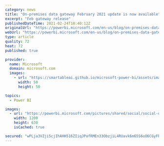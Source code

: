 ```yaml
---
category: news
title: "On-premises data gateway February 2021 update is now available"
excerpt: "Feb gateway release"
publishedDateTime: 2021-02-24T10:40:12Z
originalUrl: "https://powerbi.microsoft.com/en-us/blog/on-premises-data-gateway-february-2021-update-is-now-available/"
webUrl: "https://powerbi.microsoft.com/en-us/blog/on-premises-data-gateway-february-2021-update-is-now-available/"
type: article
quality: 72
heat: 72
published: true

provider:
  name: Microsoft
  domain: microsoft.com
  images:
    - url: "https://smartableai.github.io/microsoft-power-bi/assets/images/organizations/microsoft.com-50x50.jpg"
      width: 50
      height: 50

topics:
  - Power BI

images:
  - url: "https://powerbi.microsoft.com/pictures/shared/social/social-default-image.png"
    width: 1200
    height: 630
    isCached: true

secured: "wPLja3VZji5cjIhAHH516ZIiqJPofRMEn33ObzjiL4RUavk6m65S6uO6CGyFbfDmrocpCwCayNHgKa9bibRqJokMHB5b0YDX67M5cGUhLSojWsDt/+qw1fa+I7WfU4rECrItU9RFoYK1ZGxz+eQ93XmCVwlhOaGJaHtvH+yMsfrAniqm4BmLlJVxWMQ7TUFV91e466YdIr2n+QlsksPE4L1D6td8V9dFUcTc0VCpHvOVyI3+sLxe8Gl/g+/uGjtsrMx9lDGy4UB9HohD86ulO1ju6NKsNsQRJQ6Lm4+YXCJijJMnMZhGRRv41PlrLpnLbOy9KDYjPxiQ1dOsg42x4df2+Ttd5ZrHSlBnARNV1nw=;tbUr6FnKUO0gxYGIE7b2yA=="
---
```


